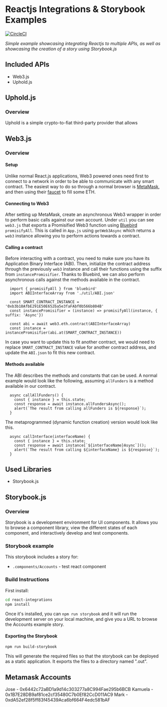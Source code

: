 # Reactjs Integrations & Storybook Examples
[![CircleCI](https://circleci.com/gh/MyBitFoundation/react-integrations/tree/develop.svg?style=svg)](https://circleci.com/gh/MyBitFoundation/react-integrations/tree/develop)

*Simple example showcasing integrating Reactjs to multiple APIs, as well as showcasing the creation of a story using Storybook.js*

## Included APIs

- Web3.js
- Uphold.js

## Uphold.js

### Overview

Uphold is a simple crypto-to-fiat third-party provider that allows 

## Web3.js

### Overview

#### Setup

Unlike normal React.js applications, Web3 powered ones need first to connect to a
network in order to be able to communicate with any smart contract. The easiest way
to do so through a normal browser is [MetaMask](https://metamask.io/), and then using
their [faucet](https://faucet.metamask.io) to fill some ETH.

#### Connecting to Web3

After setting up MetaMask, create an asynchronous Web3 wrapper in order to perform 
basic calls against our own account. Under `util` you can see `web3.js` that exports
a Promisified Web3 function using [Bluebird](http://bluebirdjs.com/docs/getting-started.html)
`promisifyAll`. This is called in `App.js` using `getWeb3Async` which returns a `web3`
instance allowing you to perform actions towards a contract.

#### Calling a contract

Before interacting with a contract, you need to make sure you have its Application Binary
Interface (ABI). Then, initialize the contract address through the previously `web3` instance
and call their functions using the suffix from `instancePromisifier`. Thanks to Bluebird,
we can also perform asynchronous calls against the methods available in the contract.

```
  import { promisifyAll } from 'bluebird'
  import ABIInterfaceArray from './util/ABI.json'
  
  const SMART_CONTRACT_INSTANCE = '0xb3b18AfbE291E50E652ba5e3faFAbf0b566b804B'
  const instancePromisifier = (instance) => promisifyAll(instance, { suffix: 'Async'})

  const abi = await web3.eth.contract(ABIInterfaceArray)
  const instance = instancePromisifier(abi.at(SMART_CONTRACT_INSTANCE))
```

In case you want to update this to fit another contract, we would need to replace 
`SMART_CONTRACT_INSTANCE` value for another contract address, and update the `ABI.json` to fit
this new contract.

#### Methods available

The ABI describes the methods and constants that can be used. A normal example
would look like the following, assuming `allFunders` is a method available in our
contract.

```
  async callAllFunders() {
    const { instance } = this.state;
    const response = await instance.allFundersAsync();
    alert(`The result from calling allFunders is ${response}`);
  }
```

The metaprogrammed (dynamic function creation) version would look like this.

```
  async callInterface(interfaceName) {
    const { instance } = this.state;
    const response = await instance[`${interfaceName}Async`]();
    alert(`The result from calling ${interfaceName} is ${response}`);
  }
```

## Used Libraries

- Storybook.js

## Storybook.js

### Overview

Storybook is a development environment for UI components. It allows you to browse a component library, view the different states of each component, and interactively develop and test components.

### Storybook example

This storybook includes a story for:

- `.components/Accounts` - test react component

### Build Instructions

First install:

```sh
cd react-integrations
npm install
```

Once it's installed, you can `npm run storybook` and it will run the development server on your local machine, and give you a URL to browse the Accounts example story.

#### Exporting the Storybook

```sh
npm run build-storybook
```

This will generate the required files so that the storybook can be deployed as a static application. It exports the files to a directory named ".out".

## Metamask Accounts

Jose - 0x6442c72aBD1a9d14c303277a8C994Fae295b6BCB
Kamuela - 0x1B7E28DB9af81ce2cf35480C7b0Ef82CcD011AC9
Mark - 0xdA52ef28f5ff83f45439Aca6bf664F4edc581bAF
